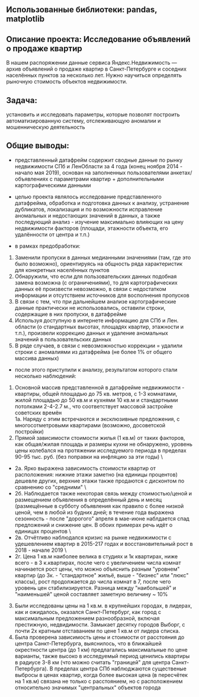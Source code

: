 ## Использованные библиотеки: pandas, matplotlib

## Описание проекта: **Исследование объявлений о продаже квартир**
В нашем распоряжении данные сервиса Яндекс.Недвижимость — архив объявлений о продаже квартир в Санкт-Петербурге и соседних населённых пунктов за несколько лет. Нужно научиться определять рыночную стоимость объектов недвижимости. 
## Задача: 
установить и исследовать параметры, которые позволят построить автоматизированную систему, отслеживающую аномалии и мошенническую деятельность
## Общие выводы:
- представленный датафрейм содержит сводные данные по рынку недвижимости СПб и ЛенОбласти за 4 года (конец ноября 2014 - начало мая 2019), основан на заполненных пользователями анкетах/объявлениях с параметрами квартир + дополнительными картографическими данными
- целью проекта являлось исследование представленного датафрейма, обработка и подготовка данных к анализу, устранение дубликатов, локализация и по возможности исправление аномальных и недостающих значений в данных, а также последующий анализ - изучение максимально влияющих на цену недвижимости факторов (площади, этажности объекта, его удалённости от центра и т.п.) 

 - в рамках предобработки:
 1. Заменили пропуски в данных медианными значениями (там, где это было возможно), ориентируясь на общность ряда характеристик для конкретных населённых пунктов
 2. Обнаружили, что если для пользовательских данных подобная замена возможна (с ограничениями), то для картографических данных её произвести невозможно, в связи с недостатком информации и отсутствием источников для восполнения пропусков
 3. В связи с тем, что при дальнейшем анализе картографические данные  практически не использовались, оставили строки, содержащие в них пропуски, в датафрейме
 4. Используя доступную в интернете информацию для СПб и Лен. области (о стандартных высотах, площадях квартир, этажности и т.п.), произвели коррекцию данных и удаление аномальных значений в пользовательских данных
 5. В ряде случаев, в связи с невозможностью коррекции = удалили строки с аномалиями из датафрейма (не более 1% от общего массива данных) 

 - после этого приступили к анализу, результатом которого стали несколько наблюдений:
 1. Основной массив представленной в датафрейме недвижимости - квартиры, общей площадью до 75 кв. метров, с 1-3 комнатами, жилой площадью до 50 кв.м и кухнями 10 кв.м и стандартными потолками 2-4-2.7 м., что соответствует массовой застройке советских времён \
 1а. Наряду с этим встречаются и эксклюзивные предложения, с многосотметровыми квартирами (возможно, досоветской постройки)
 2. Прямой зависимости стоимости жилья (1 кв.м) от таких факторов, как общая/жилая площадь и размеры кухни не обнаружено, уровень цены колебался на протяжении исследуемого периода в пределах 90-95 тыс. руб. (без поправки на инфляцию за эти годы) \
 - 2а. Ярко выражена зависимость стоимости квартир от расположения: нижние этажи заметно (на единицы процентов) дешевле других, верхние этажи также продаются с дисконтом по сравнению со "средними" \
 - 2б. Наблюдается также некоторая связь между стоимостью/ценой и размещением объявления в определённый день и месяц (размещённые в субботу объявления как правило с более низкой ценой, чем в любой из будних дней; в течение года выражена сезонность - после "дорогого" апреля в мае-июне наблдается спад предложений и снижение цен. В обоих примерах речь идёт о единицах процентов \
  - 2в. Отчётливо наблюдался кризис на рынке недвижимости с удешевлением квартир в 2015-217 годах и восстановительный рост в 2018 - начале 2019 \
  - 2г. Цена 1 кв.м наиболее велика в студиях и 1к квартирах, ниже всего - в 3 к.квартирах, после чего с увеличением числа комнат начинается рост цены, что можно объяснить разным "уровнем" квартир (до 3к. - "стандартное" жильё, выше - "бизнес" или "люкс" классы), рост продолжается до числа комнат в 7, после чего уровень цен стабилизируется. Разница между "наибольшей" и "наименьшей" ценой составляет заметную величину ~ 10%
 3. Были исследованы цены на 1 кв.м. в крупнейших городах, в лидерах, как и ожидалось, оказался Санкт-Петербург, как город с максимальным предложением разнообразной, включая престижную, недвидимости. Замыкает десятку городов Выборг, с почти 2х кратным отставанием по цене 1 кв.м от лидера списка.
 4. Была проверена зависимость цены и стоимости от расстояния до центра Санкт-Петербурга, выяснилось, что в ближайшей окрестности центра (до 1 км) предлагались максимальные по цене варианты, также высоко в исследуемый период ценились квартиры в радиусе 3-8 км (что можно считать "границей" для центра Санкт-Петербурга). В пределах центра СПб наблюджаются существеные выбросы в ценах квартир, когда более высокая цена (в пересчётек на 1 кв.м)  связана не только с расстоянием, но с расположением относительно значимых "центральных" объектов города
